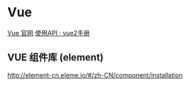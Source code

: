 # Vue

[Vue 官网](https://cn.vuejs.org/v2/guide/installation.html)
[使用API · vue2手册](https://etianqq.gitbooks.io/vue2/content/)



## VUE 组件库 (element)

http://element-cn.eleme.io/#/zh-CN/component/installation








